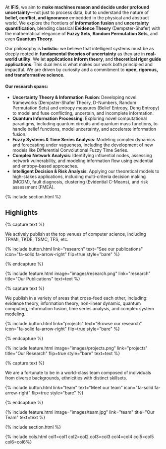 ---
---

<p> 
  At <strong>IFIS</strong>, we aim to <strong>make machines reason and decide under profound uncertainty</strong>—not just to process data, but to understand the nature of <strong>belief, conflict, and ignorance</strong> embedded in the physical and abstract world. We explore the frontiers of <strong>information fusion</strong> and <strong>uncertainty quantification</strong>, blending classical <strong>Evidence Theory</strong> (Dempster-Shafer) with the mathematical elegance of <strong>Fuzzy Sets</strong>, <strong>Random Permutation Sets</strong>, and even <strong>Quantum Theory</strong>. 
</p>

<p> 
  Our philosophy is <strong>holistic</strong>: we believe that intelligent systems must be as deeply rooted in <strong>fundamental theories of uncertainty</strong> as they are in <strong>real-world utility</strong>. We let <strong>applications inform theory</strong>, and <strong>theoretical rigor guide applications</strong>. This dual lens is what makes our work both principled and impactful. We are driven by curiosity and a commitment to <strong>open, rigorous, and transformative science</strong>. 
</p>

<h4>Our research spans:</h4> 
<ul> 
  <li><strong>Uncertainty Theory &amp; Information Fusion</strong>: Developing novel frameworks (Dempster-Shafer Theory, D-Numbers, Random Permutation Sets) and entropy measures (Belief Entropy, Deng Entropy) to model and fuse conflicting, uncertain, and incomplete information.</li> 
  <li><strong>Quantum Information Processing</strong>: Exploring novel computational paradigms, including quantum circuits and quantum mass functions, to handle belief functions, model uncertainty, and accelerate information fusion.</li> 
  <li><strong>Fuzzy Systems &amp; Time Series Analysis</strong>: Modeling complex dynamics and forecasting under vagueness, including the development of new models like Differential Convolutional Fuzzy Time Series.</li> 
  <li><strong>Complex Network Analysis</strong>: Identifying influential nodes, assessing network vulnerability, and modeling information flow using evidential and entropy-based approaches.</li> 
  <li><strong>Intelligent Decision &amp; Risk Analysis</strong>: Applying our theoretical models to high-stakes applications, including multi-criteria decision making (MCDM), fault diagnosis, clustering (Evidential C-Means), and risk assessment (FMEA).</li> 
</ul>

{% include section.html %}

## Highlights

{% capture text %}

We actively publish at the top venues of computer science, including TPAMI, TKDE, TSMC, TFS, etc.

{%
  include button.html
  link="research"
  text="See our publications"
  icon="fa-solid fa-arrow-right"
  flip=true
  style="bare"
%}

{% endcapture %}

{%
  include feature.html
  image="images/research.png"
  link="research"
  title="Our Publications"
  text=text
%}

{% capture text %}

We publish in a variety of areas that cross-feed each other, including:
evidence theory, information theory, non-linear dynamic, quantum computing, information fusion, time series analysis, and complex system modeling.

{%
  include button.html
  link="projects"
  text="Browse our research"
  icon="fa-solid fa-arrow-right"
  flip=true
  style="bare"
%}

{% endcapture %}

{%
  include feature.html
  image="images/projects.png"
  link="projects"
  title="Our Research"
  flip=true
  style="bare"
  text=text
%}

{% capture text %}

We are a fortunate to be in a world-class team composed of individuals from diverse backgrounds, ethnicities with distinct skillsets.

{%
  include button.html
  link="team"
  text="Meet our team"
  icon="fa-solid fa-arrow-right"
  flip=true
  style="bare"
%}

{% endcapture %}

{%
  include feature.html
  image="images/team.jpg"
  link="team"
  title="Our Team"
  text=text
%}

{% include section.html %}

{% include cols.html col1=col1 col2=col2 col3=col3 col4=col4 col5=col5 col6=col6%}
